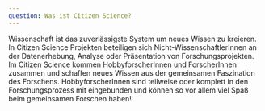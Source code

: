```yaml
---
question: Was ist Citizen Science?
---
```


Wissenschaft ist das zuverlässigste System um neues Wissen zu kreieren. In Citizen Science Projekten beteiligen sich Nicht-WissenschaftlerInnen an der Datenerhebung, Analyse oder Präsentation von Forschungsprojekten. Im Citizen Science kommen HobbyforscherInnen und ForscherInnen zusammen und schaffen neues Wissen aus der gemeinsamen Faszination des Forschens. HobbyforscherInnen sind teilweise oder komplett in den Forschungsprozess mit eingebunden und können so vor allem viel Spaß beim gemeinsamen Forschen haben!